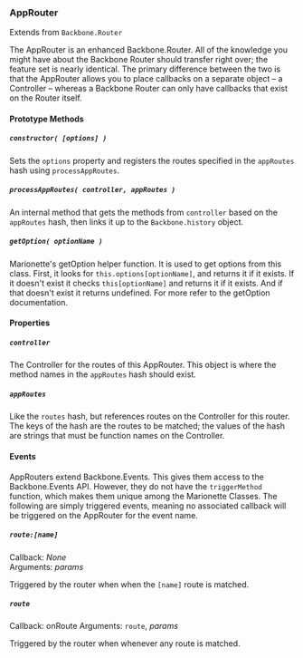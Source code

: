 ### AppRouter  
Extends from `Backbone.Router`

The AppRouter is an enhanced Backbone.Router. All of the knowledge you might have about
the Backbone Router should transfer right over; the feature set is nearly identical. The primary
difference between the two is that the AppRouter allows you to place callbacks on a separate object
– a Controller – whereas a Backbone Router can only have callbacks that exist on the Router itself.

#### Prototype Methods

##### `constructor( [options] )`

Sets the `options` property and registers the routes specified in the `appRoutes` hash using `processAppRoutes`.

##### `processAppRoutes( controller, appRoutes )`

An internal method that gets the methods from `controller` based on the `appRoutes` hash, then links
it up to the `Backbone.history` object.

##### `getOption( optionName )`

Marionette's getOption helper function. It is used to get options from this class. First,
it looks for `this.options[optionName]`, and returns it if it exists. If it doesn't exist it checks
`this[optionName]` and returns it if it exists. And if that doesn't exist it returns undefined. For more
refer to the getOption documentation.

#### Properties

##### `controller`

The Controller for the routes of this AppRouter. This object is where the method names in the `appRoutes` hash
should exist.

##### `appRoutes`

Like the `routes` hash, but references routes on the Controller for this router. The keys of the hash
are the routes to be matched; the values of the hash are strings that must be function names on the
Controller.

#### Events

AppRouters extend Backbone.Events. This gives them access to the Backbone.Events API. However,
they do not have the `triggerMethod` function, which makes them unique among the Marionette
Classes. The following are simply triggered events, meaning no associated callback will be
triggered on the AppRouter for the event name.
 
##### `route:[name]`  
Callback: *None*  
Arguments: *params*

Triggered by the router when when the `[name]` route is matched.

##### `route`  
Callback: onRoute
Arguments: `route`, *params*

Triggered by the router when whenever any route is matched.
